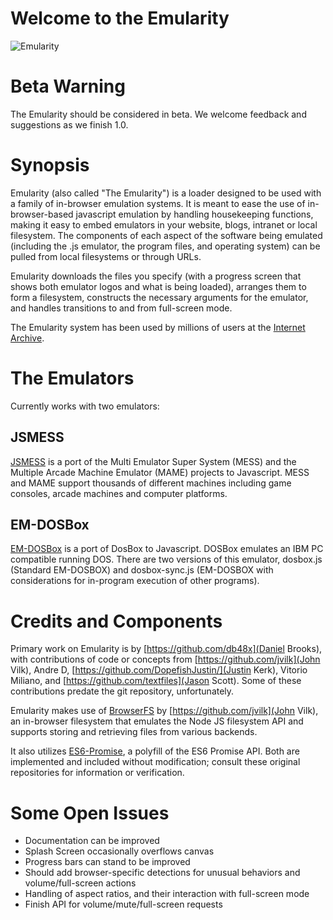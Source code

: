 # Welcome to the Emularity #
![Emularity](https://raw.githubusercontent.com/db48x/emularity/master/logo/emularity_light.png)

# Beta Warning #

The Emularity should be considered in beta. We welcome feedback and suggestions as we finish 1.0.

# Synopsis #

Emularity (also called "The Emularity") is a loader designed to be used with a family of in-browser emulation systems. It is meant to ease the use of in-browser-based javascript emulation by handling housekeeping functions, making it easy to embed emulators in your website, blogs, intranet or local filesystem. The components of each aspect of the software being emulated (including the .js emulator, the program files, and operating system) can be pulled from local filesystems or through URLs.

Emularity downloads the files you specify (with a progress screen that shows both emulator logos and what is being loaded), arranges them to form a filesystem, constructs the necessary arguments for the emulator, and handles transitions to and from full-screen mode.

The Emularity system has been used by millions of users at the [Internet Archive](https://archive.org).

# The Emulators #

Currently works with two emulators:

## JSMESS ##

[JSMESS](https://github.com/jsmess/jsmess) is a port of the Multi Emulator Super System (MESS) and the Multiple Arcade Machine Emulator (MAME) projects to Javascript. MESS and MAME support thousands of different machines including game consoles, arcade machines and computer platforms.

## EM-DOSBox ##

[EM-DOSBox](https://github.com/dreamlayers/em-dosbox/) is a port of DosBox to Javascript. DOSBox emulates an IBM PC compatible running DOS. There are two versions of this emulator, dosbox.js (Standard EM-DOSBOX) and dosbox-sync.js (EM-DOSBOX with considerations for in-program execution of other programs).

# Credits and Components #

Primary work on Emularity is by [https://github.com/db48x](Daniel
Brooks), with contributions of code or concepts from
[https://github.com/jvilk](John Vilk), Andre D,
[https://github.com/DopefishJustin/](Justin Kerk), Vitorio Miliano,
and [https://github.com/textfiles](Jason Scott). Some of these
contributions predate the git repository, unfortunately.

Emularity makes use of [BrowserFS](https://github.com/jvilk/BrowserFS)
by [https://github.com/jvilk](John Vilk), an in-browser filesystem
that emulates the Node JS filesystem API and supports storing and
retrieving files from various backends.

It also utilizes
[ES6-Promise](https://github.com/jakearchibald/es6-promise), a
polyfill of the ES6 Promise API. Both are implemented and included
without modification; consult these original repositories for
information or verification.

# Some Open Issues #

* Documentation can be improved
* Splash Screen occasionally overflows canvas
* Progress bars can stand to be improved
* Should add browser-specific detections for unusual behaviors and volume/full-screen actions
* Handling of aspect ratios, and their interaction with full-screen mode
* Finish API for volume/mute/full-screen requests
